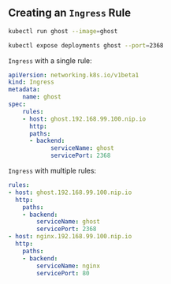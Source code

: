 ## Creating an `Ingress` Rule

```bash
kubectl run ghost --image=ghost

kubectl expose deployments ghost --port=2368
```

`Ingress` with a single rule:

```yaml
apiVersion: networking.k8s.io/v1beta1
kind: Ingress
metadata:
    name: ghost
spec:
    rules:
    - host: ghost.192.168.99.100.nip.io
      http:
      paths:
      - backend:
            serviceName: ghost
            servicePort: 2368
```

`Ingress` with multiple rules:

```yaml
rules:
- host: ghost.192.168.99.100.nip.io
  http:
    paths:
    - backend:
        serviceName: ghost
        servicePort: 2368
- host: nginx.192.168.99.100.nip.io
  http:
    paths:
    - backend:
        serviceName: nginx
        servicePort: 80
```
